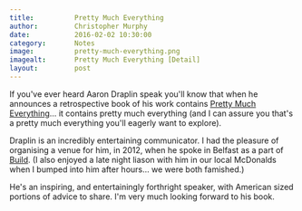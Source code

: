 ```yaml
---
title:			Pretty Much Everything
author:			Christopher Murphy
date:			2016-02-02 10:30:00
category: 		Notes
image:			pretty-much-everything.png
imagealt:		Pretty Much Everything [Detail]
layout:			post
---
```



If you've ever heard Aaron Draplin speak you'll know that when he announces a retrospective book of his work contains [Pretty Much Everything][01]… it contains pretty much everything (and I can assure you that's a pretty much everything you'll eagerly want to explore).

Draplin is an incredibly entertaining communicator. I had the pleasure of organising a venue for him, in 2012, when he spoke in Belfast as a part of [Build][02]. (I also enjoyed a late night liason with him in our local McDonalds when I bumped into him after hours… we were both famished.)

He's an inspiring, and entertainingly forthright speaker, with American sized portions of advice to share. I'm very much looking forward to his book.


[01]: http://ddcbook.com "Pretty Much Everything"
[02]: http://2012.buildconf.com "Build 2012"